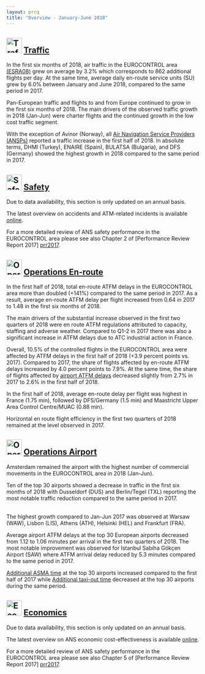 ```yaml
---
layout: prcq
title: "Overview - January-June 2018"
---
```

<style>
.headimg {
    float:left;
    margin-right:5px;
}
.leadimg {
    margin-left:3px;
}
</style>


## <img src="/images/prcq-traffic.png" width="40" height="40" alt="Traffic"> [Traffic][traffic]

In the first six months of 2018, air traffic in the EUROCONTROL area [(ESRA08)][esra08] grew on
 average by 3.2% which corresponds to 862 additional flights per day.
 At the same time, average daily en-route service units (SU) grew by 6.0% between January and
 June 2018, compared to the same period in 2017.

Pan-European traffic and flights to and from Europe continued to grow in the first six months of 2018.
The main drivers of the observed traffic growth in 2018 (Jan-Jun) were charter flights and
the continued growth in the low cost traffic segment.

With the exception of Avinor (Norway), all [Air Navigation Service Providers (ANSPs)][ansp]  reported
a traffic increase in the first half of 2018.
In absolute terms, DHMI (Turkey), ENAIRE (Spain), BULATSA (Bulgaria), and DFS (Germany) showed
the highest growth in 2018 compared to the same period in 2017.



## <img src="/images/prcq-safety.png" width="40" height="40" alt="Safety"> [Safety][safety]

Due to data availability, this section is only updated on an annual basis.

The latest overview on accidents and ATM-related incidents is available [online][safety].

For a more detailed review of ANS safety performance in the EUROCONTROL area please
see also Chapter 2 of [Performance Review Report 2017] [prr2017].






## <img src="/images/prcq-operations-enroute.png" width="40" height="40" alt="Operations En-route"> [Operations En-route][ops_ert]

In the first half of 2018, total en-route ATFM delays in the EUROCONTROL area more than doubled (+141%)
compared to the same period in 2017. As a result, average en-route ATFM delay per flight increased
from 0.64 in 2017 to 1.48 in the first six months of 2018.

The main drivers of the substantial increase observed in the first two quarters of 2018 were
en route ATFM regulations attributed to capacity, staffing and adverse weather.
Compared to Q1-2 in 2017 there was also a significant increase in ATFM delays due to
ATC industrial action in France.

Overall, 10.5% of the controlled flights in the EUROCONTROL area were affected by ATFM delays
in the first half of 2018 (+3.9 percent points vs. 2017).
Compared to 2017, the share of flights affected by en-route ATFM delays increased by 4.0 percent points
to 7.9%. At the same time, the share of flights affected by [airport ATFM delays](/prcq/ops-airport/)
decreased slightly from 2.7% in 2017 to 2.6% in the first half of 2018.

In the first half of 2018, average en-route delay per flight was highest in France (1.75 min),
followed by DFS/Germany (1.5 min) and  Maastricht Upper Area Control Centre/MUAC (0.88 min).

Horizontal en route flight efficiency in the first two quarters of 2018 remained at the level observed
in 2017.




##  <img src="/images/prcq-operations-airport.png" width="40" height="40" alt="Operations at Airports"> [Operations Airport][ops_apt]

Amsterdam remained the airport with the highest number of commercial movements in the EUROCONTROL
area in 2018 (Jan-Jun).<br>

Ten of the top 30 airports showed a decrease in traffic in the first six months of 2018 with
 Dusseldorf (DUS) and Berlin/Tegel (TXL) reporting the most notable traffic reduction compared
 to the same period in 2017.

<br>
The highest growth compared to Jan-Jun 2017 was observed at Warsaw (WAW), Lisbon (LIS),
Athens (ATH), Helsinki (HEL) and Frankfurt (FRA).

Average airport ATFM delays at the top 30 European airports decreased from 1.12 to 1.06 minutes
per arrival in the first two quarters of 2018.
The most notable improvement was observed for Istanbul Sabiha Gökçen Airport (SAW) where ATFM arrival
delay reduced by 5.3 minutes compared to the same period in 2017.

[Additional ASMA time][asma_add] at the top 30 airports increased compared to the first half of 2017
while [Additional taxi-out time][tx_out_add] decreased at the top 30 airports during the same period.







## <img src="/images/prcq-economics.png" width="40" height="40" alt="Economics"> [Economics][economics]

Due to data availability, this section is only updated on an annual basis.

The latest overview on ANS economic cost-effectiveness is available [online][economics].

For a more detailed review of ANS safety performance in the EUROCONTROL area please see also
Chapter 5 of [Performance Review Report 2017] [prr2017].


[composite_hr]: /reference/definition/composite-flight-hour/ "Composite Flight Hour definition"
[esra08]: /reference/definition/ESRA-2008-Area/ "ESRA 08 Area"
[ectl_area]: /reference/definition/eurocontrol-area/ "EUROCONTROL Area"
[atfm_dly]: /reference/definition/atfm-delay/ "ATFM Delay"
[atc_pre]: /reference/definition/atc-pre-departure-delay/ "ATC Pre-departure Delay"
[a_cdm]: /reference/acronym/a-cdm/ "A-CDM"
[asma_add]: /reference/definition/additional-asma-time/ "Additional ASMA time"
[tx_out_add]: /reference/definition/additional-taxi-out-time/

[ansp]: /reference/acronym/ansp/ "Air Navigation Service Provider"
[ans]: /reference/acronym/ans/ "Air Navigation Services"
[upa]: /reference/acronym/uap/ "Unauthorised Penetrations of Airspace"
[smi]: /reference/acronym/smi/ "Separation Minima Infringements (SMIs)"
[ri]: /reference/acronym/ri/ "Runway Incursions (RIs)"
[alosp]: /reference/acronym/alosp/ "Acceptable Level of Safety Performance (ALoSP)"
[acc]: /reference/acronym/acc/ "Area Control Center"
[nm]: /reference/acronym/nm/ "Network Manager"
[fra]: /reference/acronym/fra/ "Free Route Airspace (FRA)"

[vfe_cdo]: /reference/methodology/cd-vertical-flight-efficiency-pi/ "Vertical En-route Flight Efficiency"
[hfe]: /reference/methodology/horizontal-flight-efficiency-pi/ "Horizontal En-route Flight Efficiency"

[traffic]: /prcq/traffic/ "Traffic"
[safety]: /prcq/safety/ "Safety"
[ops_apt]: /prcq/ops-airport/ "Operations at Airports"
[ops_ert]: /prcq/ops-en-route/ "Operations En-route"
[economics]: /prcq/economics/ "Economics"
[prr2017]: http://www.eurocontrol.int/publications/performance-review-report-prr-2017 "PRR 2017"
